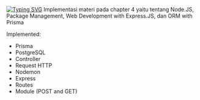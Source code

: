 [![Typing SVG](https://readme-typing-svg.herokuapp.com?font=Fira+Code&duration=3000&pause=1000&random=false&width=435&lines=Tugas+Challenge+3+%F0%9F%93%91;Backend+Javascript;Binar+Academy+%F0%9F%8F%AB)](https://git.io/typing-svg)
Implementasi materi pada chapter 4 yaitu tentang Node.JS, Package Management, Web Development with Express.JS, dan ORM with Prisma

Implemented:
- Prisma
- PostgreSQL
- Controller
- Request HTTP
- Nodemon
- Express
- Routes
- Module (POST and GET)
